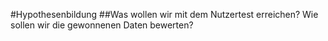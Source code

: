 #Hypothesenbildung
##Was wollen wir mit dem Nutzertest erreichen? Wie sollen wir die gewonnenen Daten bewerten?
